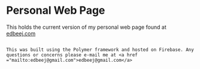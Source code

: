 # Personal Web Page

This holds the current version of my personal web page found at [edbeej.com](https://www.edbeej.com)

~~~~~~

This was built using the Polymer framework and hosted on Firebase. Any questions or concerns please e-mail me at <a href ="mailto:edbeej@gmail.com">edbeej@gmail.com</a>
